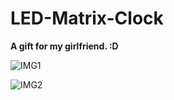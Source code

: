 LED-Matrix-Clock
================

**A gift for my girlfriend. :D**

![IMG1](https://lh5.googleusercontent.com/-VUKTiDAuinA/UQ-3prWEOsI/AAAAAAAAEDA/QYPlzFUnUw4/s0/DSC_0049.JPG)

![IMG2](https://lh4.googleusercontent.com/-7hq2jnclpvo/UQ-3xbu49KI/AAAAAAAAEDo/zfgLfJhLNvk/s0/DSC_0055.JPG)